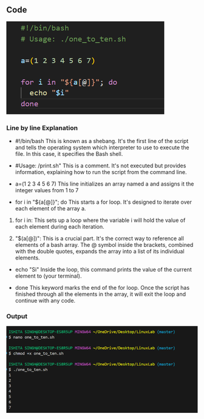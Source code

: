 ## Code
![alttext](<./Screenshot 2025-09-20 195428.png>)

### Line by line Explanation

- #!/bin/bash This is known as a shebang. It's the first line of the script and tells the operating system which interpreter to use to execute the file. In this case, it specifies the Bash shell.

- #Usage: /print.sh" This is a comment. It's not executed but provides information, explaining how to run the script from the command line.

- a=(1 2 3 4 5 6 7) This line initializes an array named a and assigns it the integer values from 1 to 7

- for i in "${a[@]}"; do This starts a for loop. It's designed to iterate over each element of the array a.

1. for i in: This sets up a loop where the variable i will hold the value of each element during each iteration.

2. "$(a[@])": This is a crucial part. It's the correct way to reference all elements of a bash array. The @ symbol inside the brackets, combined with the double quotes, expands the array into a list of its individual elements.

- echo "Si" Inside the loop, this command prints the value of the current element to (your terminal).

- done This keyword marks the end of the for loop. Once the script has finished through all the elements in the array, it will exit the loop and continue with any code.

### Output
![alttext](<./Screenshot 2025-09-20 195442.png>)